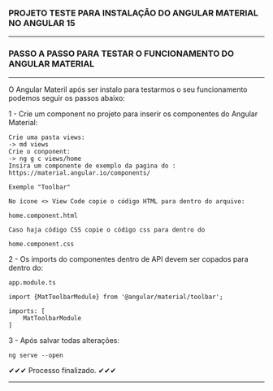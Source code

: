 ### PROJETO TESTE PARA INSTALAÇÃO DO ANGULAR MATERIAL NO ANGULAR 15 ###
-----------------------------------------------------------------------
### PASSO A PASSO PARA TESTAR O FUNCIONAMENTO DO ANGULAR MATERIAL   ###
-----------------------------------------------------------------------

   O Angular Materil após ser instalo para testarmos o seu funcionamento podemos seguir os passos abaixo:
   
   1 - Crie um component no projeto para inserir os componentes do Angular Material: 
	
	Crie uma pasta views:
	-> md views
	Crie o conponent:
	-> ng g c views/home
	Insira um componente de exemplo da pagina do : https://material.angular.io/components/
	
	Exemplo "Toolbar"

	No ícone <> View Code copie o código HTML para dentro do arquivo:

	home.component.html

	Caso haja código CSS copie o código css para dentro do 

	home.component.css


   2 - Os imports do componentes dentro de API devem ser copados para dentro do:

	app.module.ts

	import {MatToolbarModule} from '@angular/material/toolbar';

	imports: [
	    MatToolbarModule
	]


   3 - Após salvar todas alterações:

	ng serve --open

   ✔✔✔ Processo finalizado. ✔✔✔

-----------------------------------------------------------------------

